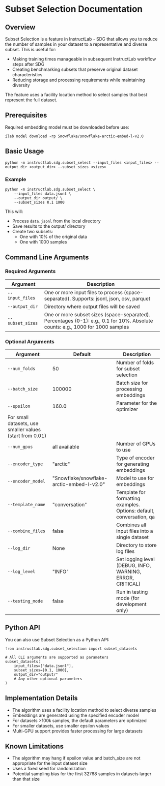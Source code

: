 # Subset Selection Documentation

## Overview

Subset Selection is a feature in InstructLab - SDG that allows you to reduce the number of samples in your dataset to a representative and diverse subset. This is useful for:

- Making training times manageable in subsequent InstructLab workflow steps after SDG
- Creating benchmarking subsets that preserve original dataset characteristics
- Reducing storage and processing requirements while maintaining diversity

The feature uses a facility location method to select samples that best represent the full dataset.

## Prerequisites

Required embedding model must be downloaded before use:

```shell
ilab model download -rp Snowflake/snowflake-arctic-embed-l-v2.0
```

## Basic Usage

```shell
python -m instructlab.sdg.subset_select --input_files <input_files> --output_dir <output_dir> --subset_sizes <sizes>
```

### Example

```shell
python -m instructlab.sdg.subset_select \
    --input_files data.jsonl \
    --output_dir output/ \
    --subset_sizes 0.1 1000
```

This will:

- Process `data.jsonl` from the local directory
- Save results to the output/ directory
- Create two subsets:
  - One with 10% of the original data
  - One with 1000 samples

## Command Line Arguments

### Required Arguments

| Argument | Description |
|----------|-------------|
| `--input_files` | One or more input files to process (space-separated). Supports: jsonl, json, csv, parquet |
| `--output_dir` | Directory where output files will be saved |
| `--subset_sizes` | One or more subset sizes (space-separated). Percentages (0-1): e.g., 0.1 for 10%. Absolute counts: e.g., 1000 for 1000 samples |

### Optional Arguments

| Argument | Default | Description |
|----------|---------|-------------|
| `--num_folds` | 50 | Number of folds for subset selection | For small datasets (<1000), use 1-5 |
| `--batch_size` | 100000 | Batch size for processing embeddings |
| `--epsilon` | 160.0 | Parameter for the optimizer | 
For small datasets, use smaller values (start from 0.01) |
| `--num_gpus` | all available | Number of GPUs to use |
| `--encoder_type` | "arctic" | Type of encoder for generating embeddings |
| `--encoder_model` | "Snowflake/snowflake-arctic-embed-l-v2.0" | Model to use for embeddings |
| `--template_name` | "conversation" | Template for formatting examples. Options: default, conversation, qa |
| `--combine_files` | false | Combines all input files into a single dataset |
| `--log_dir` | None | Directory to store log files |
| `--log_level` | "INFO" | Set logging level (DEBUG, INFO, WARNING, ERROR, CRITICAL) |
| `--testing_mode` | false | Run in testing mode (for development only) |

## Python API

You can also use Subset Selection as a Python API:

```shell
from instructlab.sdg.subset_selection import subset_datasets

# All CLI arguments are supported as parameters
subset_datasets(
    input_files=["data.jsonl"], 
    subset_sizes=[0.1, 1000],
    output_dir="output/"
    # Any other optional parameters
)
```

## Implementation Details

- The algorithm uses a facility location method to select diverse samples
- Embeddings are generated using the specified encoder model
- For datasets >100k samples, the default parameters are optimized
- For smaller datasets, use smaller epsilon values
- Multi-GPU support provides faster processing for large datasets

## Known Limitations

- The algorithm may hang if epsilon value and batch_size are not appropriate for the input dataset size
- Uses a fixed seed for randomization
- Potential sampling bias for the first 32768 samples in datasets larger than that size
